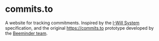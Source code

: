 # commits.to

A website for tracking commitments. Inspired by the [I-Will System](https://doc.beeminder.com/willspec) specification, and the original https://commits.to prototype developed by the [Beeminder team](https://www.beeminder.com/).
